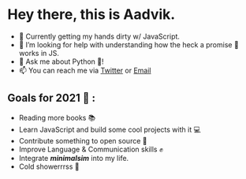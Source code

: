 # Hey there, this is Aadvik.

- 🌱 Currently getting my hands dirty w/ JavaScript. 
- 🤔 I’m looking for help with understanding how the heck a promise 🤝 works in JS. 
- 💬 Ask me about Python 🐍!
- 📫 You can reach me via [Twitter](https://twitter.com/aadv1k) or [Email](mailto:aadv1k@outlook.com)

## Goals for 2021 🎯 : 
- Reading more books 📚  
- Learn JavaScript and build some cool projects with it 💻
- Contribute something to open source 📂
- Improve Language & Communication skills ✊
- Integrate ***minimalsim*** into my life.
- Cold showerrrss 🚿
